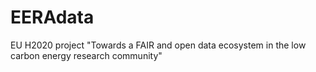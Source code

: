 # EERAdata
EU H2020 project "Towards a FAIR and open data ecosystem in the low carbon energy research community"
